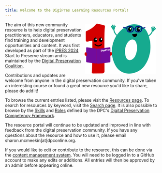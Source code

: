 ```yaml
---
title: Welcome to the DigiPres Learning Resources Portal!
---
```

<img src="/assets/uploads/learnerbits.png" style="float: right; 
  margin: 5px;">

The aim of this new community resource is to help digital preservation practitioners, educators, and students find training and development opportunities and content. It was first developed as part of the [iPRES 2024](https://ipres2024.pubpub.org/) Start to Preserve stream and is maintained by the [Digital Preservation Coalition](www.dpconline.org).

Contributions and updates are welcome from anyone in the digital preservation community. If you've taken an interesting course or found a great new resource you'd like to share, please do add it!

To browse the current entries listed, please visit the [Resources page](<>). To search for resources by keyword, visit the [Search page](<>). It is also possible to browse by the [Skills](https://digipres-learning-resources.netlify.app/skills/) and [Roles](https://digipres-learning-resources.netlify.app/roles/) defined by the DPC's [Digital Preservation Competency Framework](https://www.dpconline.org/digipres/prof-development/dp-competency).

The resource portal will continue to be updated and improved in line with feedback from the digital preservation community. If you have any questions about the resource and how to use it, please email sharon.mcmeekin\[at]dpconline.org.

<div class="alert alert-info" role="alert">
If you would like to edit or contribute to the resource, this can be done via the <a href="/learning/admin/" class="alert-link">content management system</a>. 
You will need to be logged in to a GitHub account to make any edits or additions. All entries will then be approved by an admin before appearing online.
</div>
